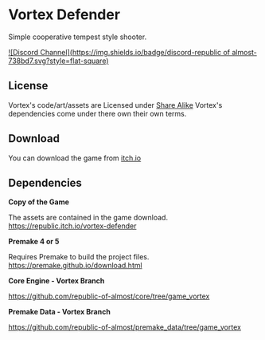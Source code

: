 # Vortex Defender

Simple cooperative tempest style shooter.

[![Discord Channel](https://img.shields.io/badge/discord-republic of almost-738bd7.svg?style=flat-square)](https://discord.gg/DU3s4fS)


## License

Vortex's code/art/assets are Licensed under [Share Alike](https://creativecommons.org/licenses/by-sa/4.0/)
Vortex's dependencies come under there own their own terms.


## Download

You can download the game from [itch.io](https://republic.itch.io/vortex-defenderi)


## Dependencies

__Copy of the Game__

The assets are contained in the game download.
https://republic.itch.io/vortex-defender

__Premake 4 or 5__

Requires Premake to build the project files.
https://premake.github.io/download.html

__Core Engine - Vortex Branch__

https://github.com/republic-of-almost/core/tree/game_vortex

__Premake Data - Vortex Branch__

https://github.com/republic-of-almost/premake_data/tree/game_vortex
